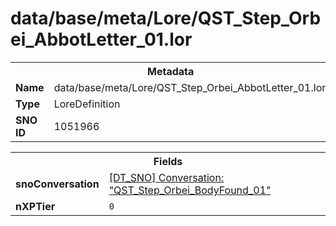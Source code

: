 <h1>data/base/meta/Lore/QST_Step_Orbei_AbbotLetter_01.lor</h1><table><tr><th colspan="100%">Metadata</th></tr><tr><td><b>Name</b></td><td>data/base/meta/Lore/QST_Step_Orbei_AbbotLetter_01.lor</td></tr><tr><td><b>Type</b></td><td>LoreDefinition</td></tr><tr><td><b>SNO ID</b></td><td>1051966</td></tr></table>

<table><tr><th colspan="100%">Fields</th></tr><tr><td><b>snoConversation</b></td><td><a href="..\Conversation\QST_Step_Orbei_BodyFound_01.cnv">[DT_SNO] Conversation: "QST_Step_Orbei_BodyFound_01"</a></td></tr><tr><td><b>nXPTier</b></td><td><code>0</code></td></tr></table>

